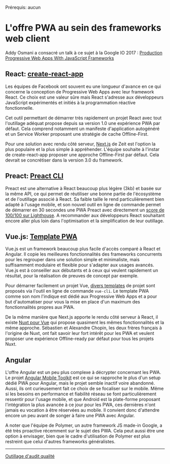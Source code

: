 <span class="requirements">Prérequis: aucun</span>

L'offre PWA au sein des frameworks web client
==============================================

Addy Osmani a consacré un talk à ce sujet à la Google IO 2017 : 
[Production Progressive Web Apps With JavaScript Frameworks](https://www.youtube.com/watch?v=aCMbSyngXB4)

## React: [create-react-app](https://github.com/facebookincubator/create-react-app)

Les équipes de Facebook ont souvent eu une longueur d'avance en ce qui concerne la conception de Progressive Web Apps avec leur framework React. Ce choix est une valeur sûre mais React s'adresse aux développeurs JavaScript expérimentés et initiés à la programmation réactive fonctionnelle.

Cet outil permettant de démarrer très rapidement un projet React avec tout l'outillage adéquat propose depuis sa version 1.0 une expérience PWA par défaut. Cela comprend notamment un manifeste d'application autogénéré et un Service Worker proposant une stratégie de cache Offline-First.

Pour une solution avec rendu côté serveur, [Next.js](https://learnnextjs.com/) de Zeit est l'option la plus populaire et la plus simple à appréhender. L'équipe souhaite à l'instar de create-react-app proposer une approche Offline-First par défaut. Cela devrait se concrétiser dans la version 3.0 du framework.

## Preact: [Preact CLI](https://github.com/developit/preact-cli)

Preact est une alternative à React beaucoup plus légère (3kb) et basée sur la même API, ce qui permet de réutiliser une bonne partie de l'écosystème et de l'outillage associé à React. Sa faible taille le rend particulièrement bien adapté à l'usage mobile, et son nouvel outil en ligne de commande permet de démarrer en 30 secondes une PWA Preact avec directement un [score de 100/100 sur Lighthouse](https://googlechrome.github.io/lighthouse/viewer/?gist=142af6838482417af741d966e7804346). 
A recommander aux développeurs React souhaitant encore aller plus loin dans l'optimisation et la simplification de leur outillage. 

## Vue.js: [Template PWA](https://github.com/vuejs-templates/pwa)

Vue.js est un framework beaucoup plus facile d'accès comparé à React et Angular. Il copie les meilleures fonctionnalités des frameworks concurrents pour les regrouper dans une solution simple et minimaliste, mais suffisamment modulaire et flexible pour s'adapter aux usages avancés. Vue.js est à conseiller aux débutants et à ceux qui veulent rapidement un résultat, pour la réalisation de preuves de concept par exemple.

Pour démarrer facilement un projet Vue, [divers templates](https://github.com/vuejs-templates) de projet sont proposés via l'outil en ligne de commande `vue-cli`. Le template PWA comme son nom l'indique est dédié aux Progressive Web Apps et a pour but d'automatiser pour vous la mise en place d'un maximum des fonctionnalités propres aux PWA.

De la même manière que Next.js apporte le rendu côté serveur à React, il existe [Nuxt pour Vue](https://nuxtjs.org/) qui propose quasiment les mêmes fonctionnalités et la même approche. Sébastien et Alexandre Chopin, les deux frères français à l'origine de Nuxt, ont fait savoir leur fort intérêt pour les PWA et veulent proposer une expérience Offline-ready par défaut pour tous les projets Nuxt. 

## Angular

L'offre Angular est un peu plus complexe à décrypter concernant les PWA. Le projet [Angular Mobile Toolkit](https://github.com/angular/mobile-toolkit) est ce qui se rapproche le plus d'un setup dédié PWA pour Angular, mais le projet semble inactif voire abandonné. Aussi, ils ont curieusement fait ce choix de se focaliser sur le mobile. Même si les besoins en performance et fiabilité réseau se font particulièrement ressentir pour l'usage mobile, et que Android est la plate-forme proposant l'intégration la plus avancée à ce jour pour les PWA, ces dernières n'ont jamais eu vocation à être réservées au mobile. Il convient donc d'attendre encore un peu avant de songer à faire une PWA avec Angular.

A noter que l'équipe de Polymer, un autre framework JS made-in Google, a été très proactive récemment sur le sujet des PWA. Cela peut aussi être une option à envisager, bien que le cadre d'utilisation de Polymer est plus restreint que celui d'autres frameworks généralistes.

---

[Outillage d'audit qualité](audit-tools.md)
